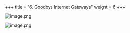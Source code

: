 +++
title = "6. Goodbye Internet Gateways"
weight = 6
+++


![image.png](/images/008-viii-clean-it-up/38-387250-image.png)


![image.png](/images/008-viii-clean-it-up/38-203087-image.png)


